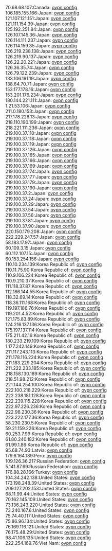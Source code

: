 70.68.68.107:Canada: [ovpn config](vpn/70_68_68_107.ovpn)  
106.185.155.166:Japan: [ovpn config](vpn/106_185_155_166.ovpn)  
121.107.121.151:Japan: [ovpn config](vpn/121_107_121_151.ovpn)  
121.111.154.39:Japan: [ovpn config](vpn/121_111_154_39.ovpn)  
125.192.251.84:Japan: [ovpn config](vpn/125_192_251_84.ovpn)  
126.107.145.36:Japan: [ovpn config](vpn/126_107_145_36.ovpn)  
126.114.111.237:Japan: [ovpn config](vpn/126_114_111_237.ovpn)  
126.114.159.35:Japan: [ovpn config](vpn/126_114_159_35.ovpn)  
126.219.238.138:Japan: [ovpn config](vpn/126_219_238_138.ovpn)  
126.219.90.137:Japan: [ovpn config](vpn/126_219_90_137.ovpn)  
126.22.20.221:Japan: [ovpn config](vpn/126_22_20_221.ovpn)  
126.36.35.74:Japan: [ovpn config](vpn/126_36_35_74.ovpn)  
126.79.122.239:Japan: [ovpn config](vpn/126_79_122_239.ovpn)  
133.106.191.19:Japan: [ovpn config](vpn/133_106_191_19.ovpn)  
138.64.70.71:Japan: [ovpn config](vpn/138_64_70_71.ovpn)  
153.177.178.16:Japan: [ovpn config](vpn/153_177_178_16.ovpn)  
153.201.176.234:Japan: [ovpn config](vpn/153_201_176_234.ovpn)  
180.144.221.111:Japan: [ovpn config](vpn/180_144_221_111.ovpn)  
1.21.53.106:Japan: [ovpn config](vpn/1_21_53_106.ovpn)  
211.0.180.153:Japan: [ovpn config](vpn/211_0_180_153.ovpn)  
217.178.228.13:Japan: [ovpn config](vpn/217_178_228_13.ovpn)  
218.110.190.199:Japan: [ovpn config](vpn/218_110_190_199.ovpn)  
218.221.111.236:Japan: [ovpn config](vpn/218_221_111_236.ovpn)  
219.100.37.110:Japan: [ovpn config](vpn/219_100_37_110.ovpn)  
219.100.37.118:Japan: [ovpn config](vpn/219_100_37_118.ovpn)  
219.100.37.119:Japan: [ovpn config](vpn/219_100_37_119.ovpn)  
219.100.37.126:Japan: [ovpn config](vpn/219_100_37_126.ovpn)  
219.100.37.165:Japan: [ovpn config](vpn/219_100_37_165.ovpn)  
219.100.37.166:Japan: [ovpn config](vpn/219_100_37_166.ovpn)  
219.100.37.169:Japan: [ovpn config](vpn/219_100_37_169.ovpn)  
219.100.37.174:Japan: [ovpn config](vpn/219_100_37_174.ovpn)  
219.100.37.177:Japan: [ovpn config](vpn/219_100_37_177.ovpn)  
219.100.37.179:Japan: [ovpn config](vpn/219_100_37_179.ovpn)  
219.100.37.190:Japan: [ovpn config](vpn/219_100_37_190.ovpn)  
219.100.37.2:Japan: [ovpn config](vpn/219_100_37_2.ovpn)  
219.100.37.24:Japan: [ovpn config](vpn/219_100_37_24.ovpn)  
219.100.37.29:Japan: [ovpn config](vpn/219_100_37_29.ovpn)  
219.100.37.54:Japan: [ovpn config](vpn/219_100_37_54.ovpn)  
219.100.37.56:Japan: [ovpn config](vpn/219_100_37_56.ovpn)  
219.100.37.81:Japan: [ovpn config](vpn/219_100_37_81.ovpn)  
219.100.37.90:Japan: [ovpn config](vpn/219_100_37_90.ovpn)  
220.150.179.208:Japan: [ovpn config](vpn/220_150_179_208.ovpn)  
222.229.247.57:Japan: [ovpn config](vpn/222_229_247_57.ovpn)  
58.183.17.97:Japan: [ovpn config](vpn/58_183_17_97.ovpn)  
60.109.3.15:Japan: [ovpn config](vpn/60_109_3_15.ovpn)  
60.112.107.15:Japan: [ovpn config](vpn/60_112_107_15.ovpn)  
60.153.254.156:Japan: [ovpn config](vpn/60_153_254_156.ovpn)  
110.10.234.139:Korea Republic of: [ovpn config](vpn/110_10_234_139.ovpn)  
110.11.75.90:Korea Republic of: [ovpn config](vpn/110_11_75_90.ovpn)  
110.9.106.224:Korea Republic of: [ovpn config](vpn/110_9_106_224.ovpn)  
110.9.210.37:Korea Republic of: [ovpn config](vpn/110_9_210_37.ovpn)  
111.118.37.87:Korea Republic of: [ovpn config](vpn/111_118_37_87.ovpn)  
112.186.144.55:Korea Republic of: [ovpn config](vpn/112_186_144_55.ovpn)  
118.32.69.14:Korea Republic of: [ovpn config](vpn/118_32_69_14.ovpn)  
118.36.111.168:Korea Republic of: [ovpn config](vpn/118_36_111_168.ovpn)  
119.197.186.76:Korea Republic of: [ovpn config](vpn/119_197_186_76.ovpn)  
119.201.4.52:Korea Republic of: [ovpn config](vpn/119_201_4_52.ovpn)  
121.175.83.89:Korea Republic of: [ovpn config](vpn/121_175_83_89.ovpn)  
124.216.137.136:Korea Republic of: [ovpn config](vpn/124_216_137_136.ovpn)  
175.197.137.114:Korea Republic of: [ovpn config](vpn/175_197_137_114.ovpn)  
175.211.42.16:Korea Republic of: [ovpn config](vpn/175_211_42_16.ovpn)  
180.233.219.109:Korea Republic of: [ovpn config](vpn/180_233_219_109.ovpn)  
1.177.242.149:Korea Republic of: [ovpn config](vpn/1_177_242_149.ovpn)  
211.117.243.113:Korea Republic of: [ovpn config](vpn/211_117_243_113.ovpn)  
211.178.116.224:Korea Republic of: [ovpn config](vpn/211_178_116_224.ovpn)  
211.183.229.204:Korea Republic of: [ovpn config](vpn/211_183_229_204.ovpn)  
211.222.233.185:Korea Republic of: [ovpn config](vpn/211_222_233_185.ovpn)  
218.158.130.189:Korea Republic of: [ovpn config](vpn/218_158_130_189.ovpn)  
218.51.98.212:Korea Republic of: [ovpn config](vpn/218_51_98_212.ovpn)  
221.144.254.100:Korea Republic of: [ovpn config](vpn/221_144_254_100.ovpn)  
222.100.218.229:Korea Republic of: [ovpn config](vpn/222_100_218_229.ovpn)  
222.238.181.128:Korea Republic of: [ovpn config](vpn/222_238_181_128.ovpn)  
222.239.115.228:Korea Republic of: [ovpn config](vpn/222_239_115_228.ovpn)  
222.97.226.236:Korea Republic of: [ovpn config](vpn/222_97_226_236.ovpn)  
222.98.230.36:Korea Republic of: [ovpn config](vpn/222_98_230_36.ovpn)  
223.222.177.36:Korea Republic of: [ovpn config](vpn/223_222_177_36.ovpn)  
58.230.230.5:Korea Republic of: [ovpn config](vpn/58_230_230_5.ovpn)  
59.21.159.226:Korea Republic of: [ovpn config](vpn/59_21_159_226.ovpn)  
60.253.7.99:Korea Republic of: [ovpn config](vpn/60_253_7_99.ovpn)  
61.80.240.182:Korea Republic of: [ovpn config](vpn/61_80_240_182.ovpn)  
61.99.1.86:Korea Republic of: [ovpn config](vpn/61_99_1_86.ovpn)  
95.68.74.93:Latvia: [ovpn config](vpn/95_68_74_93.ovpn)  
179.6.164.189:Peru: [ovpn config](vpn/179_6_164_189.ovpn)  
109.126.36.217:Russian Federation: [ovpn config](vpn/109_126_36_217.ovpn)  
5.141.87.69:Russian Federation: [ovpn config](vpn/5_141_87_69.ovpn)  
176.88.28.166:Turkey: [ovpn config](vpn/176_88_28_166.ovpn)  
104.34.242.138:United States: [ovpn config](vpn/104_34_242_138.ovpn)  
173.198.248.39:United States: [ovpn config](vpn/173_198_248_39.ovpn)  
209.127.202.153:United States: [ovpn config](vpn/209_127_202_153.ovpn)  
68.11.99.44:United States: [ovpn config](vpn/68_11_99_44.ovpn)  
70.162.145.109:United States: [ovpn config](vpn/70_162_145_109.ovpn)  
73.136.243.220:United States: [ovpn config](vpn/73_136_243_220.ovpn)  
73.240.167.6:United States: [ovpn config](vpn/73_240_167_6.ovpn)  
75.74.40.117:United States: [ovpn config](vpn/75_74_40_117.ovpn)  
75.86.96.134:United States: [ovpn config](vpn/75_86_96_134.ovpn)  
76.169.116.121:United States: [ovpn config](vpn/76_169_116_121.ovpn)  
76.175.48.29:United States: [ovpn config](vpn/76_175_48_29.ovpn)  
98.41.106.135:United States: [ovpn config](vpn/98_41_106_135.ovpn)  
222.254.169.76:Viet Nam: [ovpn config](vpn/222_254_169_76.ovpn)  
